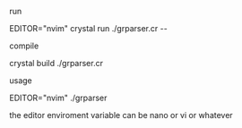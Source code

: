 run

EDITOR="nvim" crystal run ./grparser.cr --

compile

crystal build ./grparser.cr

usage

EDITOR="nvim" ./grparser

the editor enviroment variable can be nano or vi or whatever

